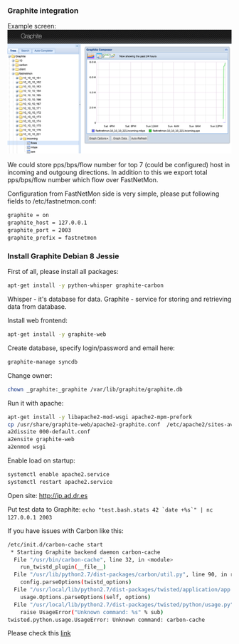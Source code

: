 ### Graphite integration

Example screen: ![Graphite](images/fastnetmon_graphite.png)

We could store pps/bps/flow number for top 7 (could be configured) host in incoming and outgoung directions. In addition to this we export total pps/bps/flow number which flow over FastNetMon.

Configuration from FastNetMon side is very simple, please put following fields to /etc/fastnetmon.conf:
```bash
graphite = on
graphite_host = 127.0.0.1
graphite_port = 2003
graphite_prefix = fastnetmon
```

### Install Graphite Debian 8 Jessie 

First of all, please install all packages:
```bash
apt-get install -y python-whisper graphite-carbon
```

Whisper - it's database for data. Graphite - service for storing and retrieving data from database. 

Install web frontend:
```bash
apt-get install -y graphite-web
```

Create database, specify login/password and email here: 
```bash
graphite-manage syncdb
```

Change owner:
```bash
chown _graphite:_graphite /var/lib/graphite/graphite.db
```

Run it with apache:
```bash
apt-get install -y libapache2-mod-wsgi apache2-mpm-prefork
cp /usr/share/graphite-web/apache2-graphite.conf  /etc/apache2/sites-available/graphite-web.conf
a2dissite 000-default.conf
a2ensite graphite-web
a2enmod wsgi
```

Enable load on startup:
```bash
systemctl enable apache2.service
systemctl restart apache2.service
```

Open site: 
http://ip.ad.dr.es

Put test data to Graphite:
```echo "test.bash.stats 42 `date +%s`" | nc 127.0.0.1 2003```

If you have issues with Carbon like this:
```bash
/etc/init.d/carbon-cache start
 * Starting Graphite backend daemon carbon-cache                                                                                                       Traceback (most recent call last):
  File "/usr/bin/carbon-cache", line 32, in <module>
    run_twistd_plugin(__file__)
  File "/usr/lib/python2.7/dist-packages/carbon/util.py", line 90, in run_twistd_plugin
    config.parseOptions(twistd_options)
  File "/usr/local/lib/python2.7/dist-packages/twisted/application/app.py", line 619, in parseOptions
    usage.Options.parseOptions(self, options)
  File "/usr/local/lib/python2.7/dist-packages/twisted/python/usage.py", line 270, in parseOptions
    raise UsageError("Unknown command: %s" % sub)
twisted.python.usage.UsageError: Unknown command: carbon-cache
```

Please check this [link](http://stackoverflow.com/questions/27951317/install-graphite-statsd-getting-error-unknown-carbon-cache)
